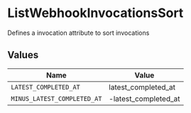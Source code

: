 # ListWebhookInvocationsSort

Defines a invocation attribute to sort invocations


## Values

| Name                        | Value                       |
| --------------------------- | --------------------------- |
| `LATEST_COMPLETED_AT`       | latest_completed_at         |
| `MINUS_LATEST_COMPLETED_AT` | -latest_completed_at        |